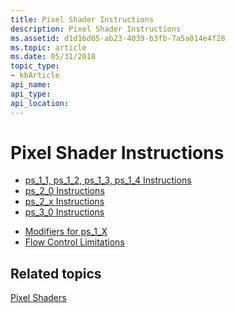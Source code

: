 ```yaml
---
title: Pixel Shader Instructions
description: Pixel Shader Instructions
ms.assetid: d1d16d05-ab23-4039-b3fb-7a5a014e4f28
ms.topic: article
ms.date: 05/31/2018
topic_type: 
- kbArticle
api_name: 
api_type: 
api_location: 
---
```


# Pixel Shader Instructions

-   [ps\_1\_1, ps\_1\_2, ps\_1\_3, ps\_1\_4 Instructions](dx9-graphics-reference-asm-ps-instructions-ps-1-x.md)
-   [ps\_2\_0 Instructions](dx9-graphics-reference-asm-ps-instructions-ps-2-0.md)
-   [ps\_2\_x Instructions](dx9-graphics-reference-asm-ps-instructions-ps-2-x.md)
-   [ps\_3\_0 Instructions](dx9-graphics-reference-asm-ps-instructions-ps-3-0.md)

<!-- -->

-   [Modifiers for ps\_1\_X](dx9-graphics-reference-asm-ps-instructions-modifiers-ps-1-x.md)
-   [Flow Control Limitations](dx9-graphics-reference-asm-ps-instructions-flow-control.md)

## Related topics

<dl> <dt>

[Pixel Shaders](dx9-graphics-reference-asm-ps.md)
</dt> </dl>

 

 




